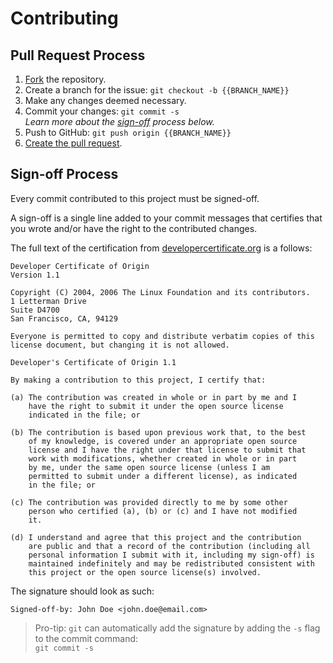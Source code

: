 # Contributing

## Pull Request Process

1. [Fork][fork] the repository.
2. Create a branch for the issue: `git checkout -b {{BRANCH_NAME}}`
3. Make any changes deemed necessary.
4. Commit your changes: `git commit -s`\
    _Learn more about the [sign-off](#sign-off-process) process below._
5. Push to GitHub: `git push origin {{BRANCH_NAME}}`
6. [Create the pull request][create-pr].


## Sign-off Process

Every commit contributed to this project must be signed-off.

A sign-off is a single line added to your commit messages that certifies that you wrote and/or have the right to the
contributed changes.

The full text of the certification from [developercertificate.org](http://developercertificate.org/) is a follows:
```
Developer Certificate of Origin
Version 1.1

Copyright (C) 2004, 2006 The Linux Foundation and its contributors.
1 Letterman Drive
Suite D4700
San Francisco, CA, 94129

Everyone is permitted to copy and distribute verbatim copies of this
license document, but changing it is not allowed.

Developer's Certificate of Origin 1.1

By making a contribution to this project, I certify that:

(a) The contribution was created in whole or in part by me and I
    have the right to submit it under the open source license
    indicated in the file; or

(b) The contribution is based upon previous work that, to the best
    of my knowledge, is covered under an appropriate open source
    license and I have the right under that license to submit that
    work with modifications, whether created in whole or in part
    by me, under the same open source license (unless I am
    permitted to submit under a different license), as indicated
    in the file; or

(c) The contribution was provided directly to me by some other
    person who certified (a), (b) or (c) and I have not modified
    it.

(d) I understand and agree that this project and the contribution
    are public and that a record of the contribution (including all
    personal information I submit with it, including my sign-off) is
    maintained indefinitely and may be redistributed consistent with
    this project or the open source license(s) involved.
```

The signature should look as such:

    Signed-off-by: John Doe <john.doe@email.com>

> Pro-tip: `git` can automatically add the signature by adding the `-s` flag to the commit command:\
> `git commit -s`

[fork]: https://help.github.com/en/github/getting-started-with-github/fork-a-repo
[create-pr]: https://help.github.com/en/github/collaborating-with-issues-and-pull-requests/creating-a-pull-request-from-a-fork
